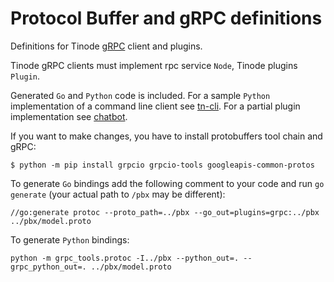 # Protocol Buffer and gRPC definitions

Definitions for Tinode [gRPC](https://grpc.io/) client and plugins.

Tinode gRPC clients must implement rpc service `Node`, Tinode plugins `Plugin`.

Generated `Go` and `Python` code is included. For a sample `Python` implementation of a command line client see [tn-cli](../tn-cli/).
For a partial plugin implementation see [chatbot](../chatbot/).

If you want to make changes, you have to install protobuffers tool chain and gRPC:

```
$ python -m pip install grpcio grpcio-tools googleapis-common-protos
```

To generate `Go` bindings add the following comment to your code and run `go generate` (your actual path to `/pbx` may be different):

```
//go:generate protoc --proto_path=../pbx --go_out=plugins=grpc:../pbx ../pbx/model.proto
```

To generate `Python` bindings:

```
python -m grpc_tools.protoc -I../pbx --python_out=. --grpc_python_out=. ../pbx/model.proto
```
